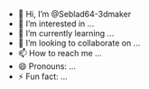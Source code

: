 - 👋 Hi, I’m @Seblad64-3dmaker
- 👀 I’m interested in ...
- 🌱 I’m currently learning ...
- 💞️ I’m looking to collaborate on ...
- 📫 How to reach me ...
- 😄 Pronouns: ...
- ⚡ Fun fact: ...

<!---
Seblad64-3dmaker/Seblad64-3dmaker is a ✨ special ✨ repository because its `README.md` (this file) appears on your GitHub profile.
You can click the Preview link to take a look at your changes.
--->
